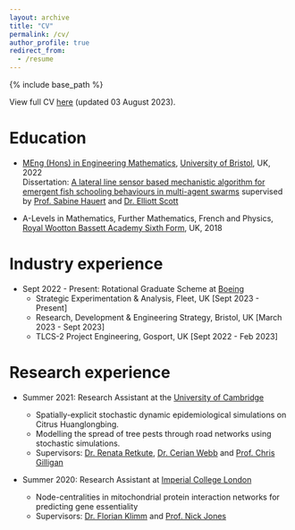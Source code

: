 ```yaml
---
layout: archive
title: "CV"
permalink: /cv/
author_profile: true
redirect_from:
  - /resume
---
```


{% include base_path %}

View full CV [here](http://vedang-joshi.github.io/files/Vedang_Joshi_CV.pdf) (updated 03 August 2023).

Education
======
* [MEng (Hons) in Engineering Mathematics](https://www.bristol.ac.uk/study/undergraduate/2024/engineering-maths/meng-engineering-mathematics/), [University of Bristol](https://www.bristol.ac.uk/), UK, 2022  
  Dissertation: [A lateral line sensor based mechanistic algorithm for emergent fish schooling behaviours in multi-agent swarms](https://vedang-joshi.github.io/files/Vedang_Joshi_Dissertation.pdf) supervised by
  [Prof. Sabine Hauert](https://hauertlab.com/sabine-hauert/) and [Dr. Elliott Scott](https://www.linkedin.com/in/elliott-scott-338742ab/)
  
* A-Levels in Mathematics, Further Mathematics, French and Physics, [Royal Wootton Bassett Academy Sixth Form](https://www.rwba.org.uk/sixthform/), UK, 2018

Industry experience
======
* Sept 2022 - Present: Rotational Graduate Scheme at [Boeing](https://www.boeing.co.uk)
  * Strategic Experimentation & Analysis, Fleet, UK [Sept 2023 - Present]
  * Research, Development & Engineering Strategy, Bristol, UK [March 2023 - Sept 2023]
  * TLCS-2 Project Engineering, Gosport, UK [Sept 2022 - Feb 2023]

Research experience
======
* Summer 2021: Research Assistant at the [University of Cambridge](https://www.cam.ac.uk)
  * Spatially-explicit stochastic dynamic epidemiological simulations on Citrus Huanglongbing.
  * Modelling the spread of tree pests through road networks using stochastic simulations.
  * Supervisors: [Dr. Renata Retkute](https://www.plantsci.cam.ac.uk/directory/retkute-renata), [Dr. Cerian Webb](https://www.plantsci.cam.ac.uk/directory/cerian-webb) and [Prof. Chris Gilligan](https://www.plantsci.cam.ac.uk/directory/gilligan-chris)

* Summer 2020: Research Assistant at [Imperial College London](https://www.imperial.ac.uk)
  * Node-centralities in mitochondrial protein interaction networks for predicting gene essentiality
  * Supervisors: [Dr. Florian Klimm](https://floklimm.github.io) and [Prof. Nick Jones](https://www.imperial.ac.uk/people/nick.jones)


